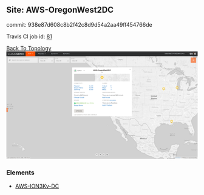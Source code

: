 ## Site: AWS-OregonWest2DC

commit: 938e87d608c8b2f42c8d9d54a2aa49ff454766de

Travis CI job id: [81](https://travis-ci.com/ebob9/travis-sandbox/builds/148069375)

[Back To Topology](../README.md)
<img alt="Site Card" src="site-info.png?raw=1" width="1110">

### Elements
<ul>
<li>
<A href="AWS-ION3Kv-DC/README.md">AWS-ION3Kv-DC</A>
</li>
</ul>
